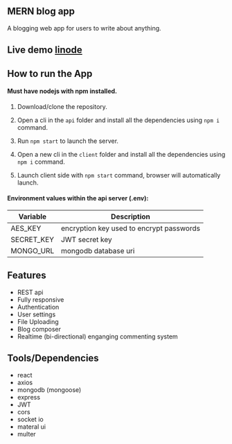 ## MERN blog app

A blogging web app for users to write about anything.

## Live demo [linode](https://the-daily-blog.herokuapp.com/)

## How to run the App

#### Must have nodejs with npm installed.
1. Download/clone the repository.

2. Open a cli in the `api` folder and install all the dependencies using `npm i` command.
3. Run `npm start` to launch the server.
4. Open a new cli in the `client` folder and install all the dependencies using `npm i` command.
5. Launch client side with `npm start` command, browser will automatically launch.

#### Environment values within the api server (.env):
| Variable    | Description |
|-------------| ----------- |
| AES_KEY     | encryption key used to encrypt passwords|
| SECRET_KEY  | JWT secret key|
| MONGO_URL   | mongodb database uri|

## Features
- REST api
- Fully responsive
- Authentication
- User settings
- File Uploading
- Blog composer
- Realtime (bi-directional) enganging commenting system


## Tools/Dependencies
- react
- axios
- mongodb (mongoose)
- express
- JWT
- cors
- socket io
- materal ui
- multer
